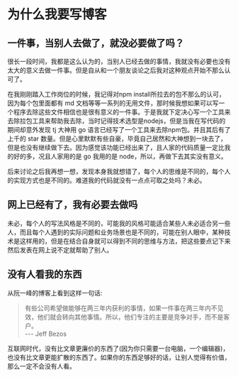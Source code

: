 ﻿# 为什么我要写博客


## 一件事，当别人去做了，就没必要做了吗？

很长一段时间，我都是这么认为的，当别人已经去做的事情，我就没有必要也没有太大的意义去做一件事。但是自从和一个朋友谈论之后我对这种观点开始不那么认可了。   

在我刚刚踏入工作岗位的时候，我记得对npm install所拉去的包不那么的认可，因为每个包里面都有 md 文档等等一系列的无用文件，那时候我想如果可以写一个程序去除这些文件相信也是很有意义的一件事。于是我就下定决心写一个工具来去除拉包工具来帮助我去除，当时记得技术选型是nodejs，但是当我在写代码的期间却意外发现 tj 大神用 go 语言已经写了一个工具来去除npm包。并且其后有了上千的 star 数量。但是心里默默有些自豪，毕竟自己居然和大神想到一块去了，但是也没有继续做下去。因为感觉该功能已经出来了，且人家的代码质量一定比我的好的多，况且人家用的是 go 我用的是 node，所以，再做下去其实没有意义。   

后来讨论之后我再想一想，发现本身我就想错了，每个人的思维是不同的，每个人的实现方式也是不同的。难道我的代码就没有一点点可取之处吗？未必。

## 网上已经有了，我有必要去做吗

未必，每个人的写法风格是不同的，可能我的风格可能适合某些人未必适合另一些人，而且每个人遇到的实际问题和业务场景也是不同的，可能在别人眼中，某种技术是这样用的，但是在结合自身就可以得到不同的思维与方法，把这些要点记下来然后发表在网上说不定就帮助了别人。

## 没有人看我的东西

从阮一峰的博客上看到这样一句话:

>有些公司希望做能够在两三年内获利的事情，如果一件事在两三年内不见效，他们就会转向其他事情。所以，他们专注的主要是竞争对手，而不是客户。   
>                                                                             --- Jeff Bezos

互联网时代，没有比文章更廉价的东西了(因为你只需要一台电脑，一个编辑器)，也没有比文章更能扩散的东西了。如果你的东西足够好的话，让别人觉得有价值，那么一定不会没有人看。


<Valine></Valine>